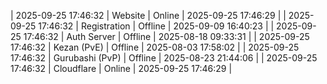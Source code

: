| 2025-09-25 17:46:32 | Website | Online | 2025-09-25 17:46:29 |
| 2025-09-25 17:46:32 | Registration | Offline | 2025-09-09 16:40:23 |
| 2025-09-25 17:46:32 | Auth Server | Offline | 2025-08-18 09:33:31 |
| 2025-09-25 17:46:32 | Kezan (PvE) | Offline | 2025-08-03 17:58:02 |
| 2025-09-25 17:46:32 | Gurubashi (PvP) | Offline | 2025-08-23 21:44:06 |
| 2025-09-25 17:46:32 | Cloudflare | Online | 2025-09-25 17:46:29 |
